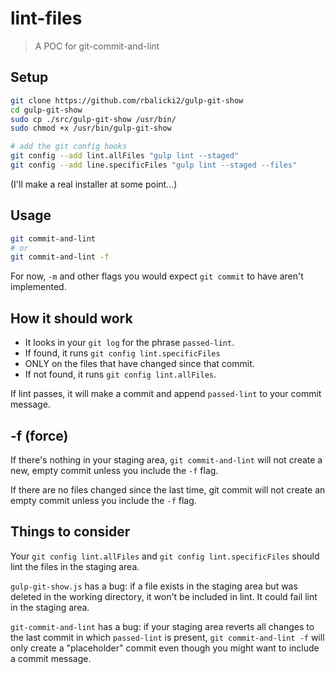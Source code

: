 # lint-files

> A POC for git-commit-and-lint

## Setup

```sh
git clone https://github.com/rbalicki2/gulp-git-show
cd gulp-git-show
sudo cp ./src/gulp-git-show /usr/bin/
sudo chmod +x /usr/bin/gulp-git-show

# add the git config hooks
git config --add lint.allFiles "gulp lint --staged"
git config --add line.specificFiles "gulp lint --staged --files"
```

(I'll make a real installer at some point...)

## Usage

```sh
git commit-and-lint
# or
git commit-and-lint -f
```

For now, `-m` and other flags you would expect `git commit` to have aren't implemented.

## How it should work

* It looks in your `git log` for the phrase `passed-lint`.
* If found, it runs `git config lint.specificFiles`
* ONLY on the files that have changed since that commit.
* If not found, it runs `git config lint.allFiles`.

If lint passes, it will make a commit and append `passed-lint` to your commit message.

## -f (force)

If there's nothing in your staging area, `git commit-and-lint` will not create a new, empty commit unless you include the `-f` flag.

If there are no files changed since the last time, git commit will not create an empty commit unless you include the `-f` flag.

## Things to consider

Your `git config lint.allFiles` and `git config lint.specificFiles` should lint the files in the staging area.

`gulp-git-show.js` has a bug: if a file exists in the staging area but was deleted in the working directory, it won't be included in lint. It could fail lint in the staging area.

`git-commit-and-lint` has a bug: if your staging area reverts all changes to the last commit in which `passed-lint` is present, `git commit-and-lint -f` will only create a "placeholder" commit even though you might want to include a commit message.